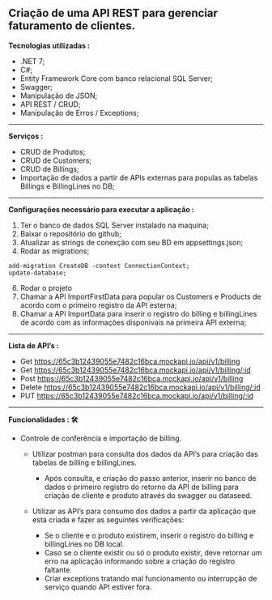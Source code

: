 Criação de uma API REST para gerenciar faturamento de clientes.
---------------------
**Tecnologias utilizadas :**
* .NET 7;
* C#;
* Entity Framework Core com banco relacional SQL Server;
* Swagger;
* Manipulação de JSON;
* API REST / CRUD;
* Manipulação de Erros / Exceptions;
----------------------
**Serviços :**
* CRUD de Produtos;
* CRUD de Customers;
* CRUD de Billings;
* Importação de dados a partir de APIs externas para populas as tabelas Billings e BillingLines no DB;
----------------------
**Configurações necessário para executar a aplicação :**
1. Ter o banco de dados SQL Server instalado na maquina;
2. Baixar o repositório do github;
3. Atualizar as strings de conexção com seu BD em appsettings.json;
4. Rodar as migrations;
```
add-migration CreateDB -context ConnectionContext;
update-database;
```
6. Rodar o projeto
7. Chamar a API ImportFirstData para popular os Customers e Products de acordo com o primeiro registro da API esterna;
8. Chamar a API ImportData para inserir o registro do billing e billingLines de acordo com as informações disponivais na primeira API externa;
---------------------
**Lista de API’s :**
* Get https://65c3b12439055e7482c16bca.mockapi.io/api/v1/billing
* Get https://65c3b12439055e7482c16bca.mockapi.io/api/v1/billing/:id
* Post https://65c3b12439055e7482c16bca.mockapi.io/api/v1/billing
* Delete https://65c3b12439055e7482c16bca.mockapi.io/api/v1/billing/:id
* PUT https://65c3b12439055e7482c16bca.mockapi.io/api/v1/billing/:id
---------------------
**Funcionalidades : 🛠️**

* Controle de conferência e importação de billing.
    * Utilizar postman para consulta dos dados da API’s para criação das tabelas de billing e billingLines.
	  * Após consulta, e criação do passo anterior, inserir no banco de dados o primeiro registro do retorno da API de billing para criação de cliente e produto através do swagger ou dataseed.

    * Utilizar as API’s para consumo dos dados a partir da aplicação que está criada e fazer as seguintes verificações:
      * Se o cliente e o produto existirem, inserir o registro do billing e billingLines no DB local.
      * Caso se o cliente existir ou só o produto existir, deve retornar um erro na aplicação informando sobre a criação do registro faltante.
      * Criar exceptions tratando mal funcionamento ou interrupção de serviço quando API estiver fora.

